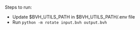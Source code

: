 Steps to run:
- Update $BVH_UTILS_PATH in $BVH_UTILS_PATH/.env file
- Run `python -m rotate input.bvh output.bvh`
